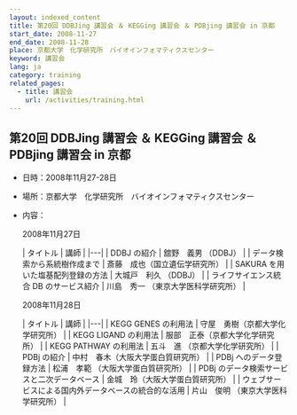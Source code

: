 ```yaml
---
layout: indexed_content
title: 第20回 DDBJing 講習会 ＆ KEGGing 講習会 ＆ PDBjing 講習会 in 京都
start_date: 2008-11-27
end_date: 2008-11-28
place: 京都大学　化学研究所　バイオインフォマティクスセンター
keyword: 講習会
lang: ja
category: training
related_pages:
  - title: 講習会
    url: /activities/training.html
---
```


## 第20回 DDBJing 講習会 ＆ KEGGing 講習会 ＆ PDBjing 講習会 in 京都  <a name="20"></a>

-   日時：2008年11月27-28日

-   場所：京都大学　化学研究所　バイオインフォマティクスセンター

-   内容：

    2008年11月27日

    | タイトル | 講師 |
    |---|
    | DDBJ の紹介 | 舘野　義男 （DDBJ） |
    | データ検索から系統樹作成まで | 斎藤　成也（国立遺伝学研究所） |
    | SAKURA を用いた塩基配列登録の方法 | 大城戸　利久 （DDBJ） |
    | ライフサイエンス統合 DB のサービス紹介 | 川島　秀一 （東京大学医科学研究所） |

    2008年11月28日

    | タイトル | 講師  |
    |---|
    | KEGG GENES の利用法 | 守屋　勇樹（京都大学化学研究所） |
    | KEGG LIGAND の利用法 | 服部　正泰（京都大学化学研究所）    |
    | KEGG PATHWAY の利用法 | 五斗　進 （京都大学化学研究所） |
    | PDBj の紹介 | 中村　春木（大阪大学蛋白質研究所）  |
    | PDBj へのデータ登録方法 | 松浦　孝範 （大阪大学蛋白質研究所） |
    | PDBj のデータ検索サービスと二次データベース | 金城　玲（大阪大学蛋白質研究所） |
    | ウェブサービスによる国内外データベースの統合的な活用 | 片山　俊明 （東京大学医科学研究所） |
